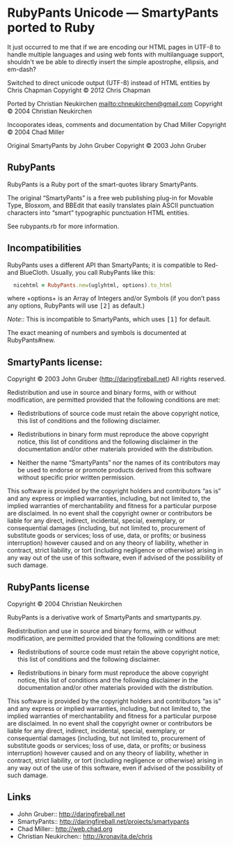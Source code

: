 # RubyPants Unicode — SmartyPants ported to Ruby

It just occurred to me that if we are encoding our HTML pages in UTF-8 to
handle multiple languages and using web fonts with multilanguage support,
shouldn't we be able to directly insert the simple apostrophe, ellipsis, and
em-dash?

Switched to direct unicode output (UTF-8) instead of HTML entities by Chris Chapman
  Copyright © 2012 Chris Chapman

Ported by Christian Neukirchen <mailto:chneukirchen@gmail.com>
  Copyright © 2004 Christian Neukirchen

Incooporates ideas, comments and documentation by Chad Miller
  Copyright © 2004 Chad Miller

Original SmartyPants by John Gruber
  Copyright © 2003 John Gruber


## RubyPants

RubyPants is a Ruby port of the smart-quotes library SmartyPants.

The original “SmartyPants” is a free web publishing plug-in for
Movable Type, Blosxom, and BBEdit that easily translates plain ASCII
punctuation characters into “smart” typographic punctuation HTML
entities.

See rubypants.rb for more information.


## Incompatibilities

RubyPants uses a different API than SmartyPants; it is compatible to
Red- and BlueCloth.  Usually, you call RubyPants like this:

```ruby
  nicehtml = RubyPants.new(uglyhtml, options).to_html
```

where +options+ is an Array of Integers and/or Symbols (if you don’t
pass any options, RubyPants will use <tt>[2]</tt> as default.)

*Note*:: This is incompatible to SmartyPants, which uses <tt>[1]</tt>
         for default.

The exact meaning of numbers and symbols is documented at RubyPants#new.


## SmartyPants license:

Copyright © 2003 John Gruber
(http://daringfireball.net)
All rights reserved.

Redistribution and use in source and binary forms, with or without
modification, are permitted provided that the following conditions
are met:

* Redistributions of source code must retain the above copyright
  notice, this list of conditions and the following disclaimer.

* Redistributions in binary form must reproduce the above copyright
  notice, this list of conditions and the following disclaimer in
  the documentation and/or other materials provided with the
  distribution.

* Neither the name “SmartyPants” nor the names of its contributors
  may be used to endorse or promote products derived from this
  software without specific prior written permission.

This software is provided by the copyright holders and contributors
“as is” and any express or implied warranties, including, but not
limited to, the implied warranties of merchantability and fitness
for a particular purpose are disclaimed. In no event shall the
copyright owner or contributors be liable for any direct, indirect,
incidental, special, exemplary, or consequential damages (including,
but not limited to, procurement of substitute goods or services;
loss of use, data, or profits; or business interruption) however
caused and on any theory of liability, whether in contract, strict
liability, or tort (including negligence or otherwise) arising in
any way out of the use of this software, even if advised of the
possibility of such damage.


## RubyPants license

Copyright © 2004 Christian Neukirchen

RubyPants is a derivative work of SmartyPants and smartypants.py.

Redistribution and use in source and binary forms, with or without
modification, are permitted provided that the following conditions
are met:

* Redistributions of source code must retain the above copyright
  notice, this list of conditions and the following disclaimer.

* Redistributions in binary form must reproduce the above copyright
  notice, this list of conditions and the following disclaimer in
  the documentation and/or other materials provided with the
  distribution.

This software is provided by the copyright holders and contributors
“as is” and any express or implied warranties, including, but not
limited to, the implied warranties of merchantability and fitness
for a particular purpose are disclaimed. In no event shall the
copyright owner or contributors be liable for any direct, indirect,
incidental, special, exemplary, or consequential damages (including,
but not limited to, procurement of substitute goods or services;
loss of use, data, or profits; or business interruption) however
caused and on any theory of liability, whether in contract, strict
liability, or tort (including negligence or otherwise) arising in
any way out of the use of this software, even if advised of the
possibility of such damage.


## Links

- John Gruber:: http://daringfireball.net
- SmartyPants:: http://daringfireball.net/projects/smartypants
- Chad Miller:: http://web.chad.org
- Christian Neukirchen:: http://kronavita.de/chris
